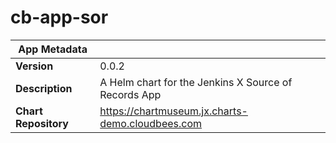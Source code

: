 # cb-app-sor

|App Metadata||
|---|---|
| **Version** | 0.0.2 |
| **Description** | A Helm chart for the Jenkins X Source of Records App |
| **Chart Repository** | https://chartmuseum.jx.charts-demo.cloudbees.com |

